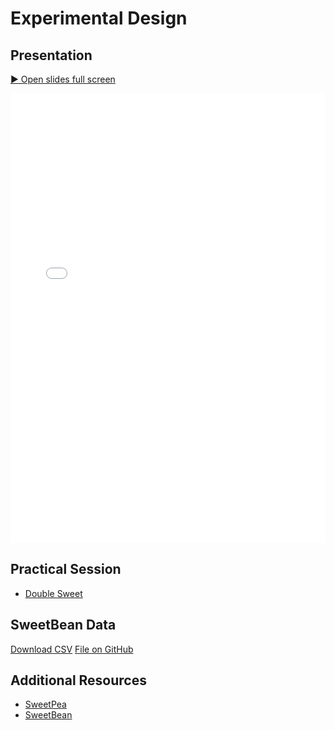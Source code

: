 # Experimental Design


## Presentation

<p>
  <a href="../../../practical-sessions/experimental-design/slides/index.html"
     target="_blank" rel="noopener">
    ▶️ Open slides full screen
  </a>
</p>

<iframe
  src="../../../practical-sessions/experimental-design/slides/index.html"
  width="100%" height="720" style="border:0;"
  allow="fullscreen"
  allowfullscreen>
</iframe>

## Practical Session

- [Double Sweet](double-sweet-experimental-design.ipynb)

## SweetBean Data

<a href="https://github.com/AutoResearch/ASDMB-Workshop/blob/main/ASDMB-book/content/external/practical-sessions/experimental-design/sample.csv" download>Download CSV</a>
<a href="https://github.com/AutoResearch/ASDMB-Workshop/blob/main/ASDMB-book/content/external/practical-sessions/experimental-design/sample.csv">File on GitHub</a>





## Additional Resources

- [SweetPea](https://sweetpea.ai/)
- [SweetBean](https://autoresearch.github.io/sweetbean/)

